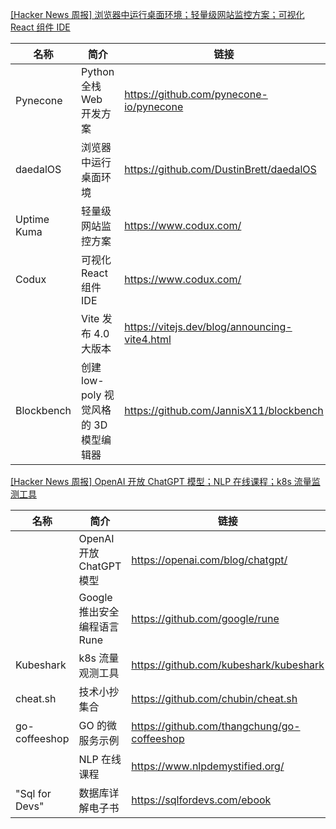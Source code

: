 [[Hacker News 周报] 浏览器中运行桌面环境；轻量级网站监控方案；可视化 React 组件 IDE](https://www.bilibili.com/video/BV1Gv4y197md)
            <table>            <theader>
                <th>名称</th>
                <th>简介</th>
                <th>链接</th>
            </theader>            <tbody>                <tr>
                    <td>Pynecone</td>
                    <td>Python 全栈 Web 开发方案</td>
                    <td>https://github.com/pynecone-io/pynecone</td>
                </tr>                <tr>
                    <td>daedalOS</td>
                    <td>浏览器中运行桌面环境</td>
                    <td>https://github.com/DustinBrett/daedalOS</td>
                </tr>                <tr>
                    <td>Uptime Kuma</td>
                    <td>轻量级网站监控方案</td>
                    <td>https://www.codux.com/</td>
                </tr>                <tr>
                    <td>Codux</td>
                    <td>可视化 React 组件 IDE</td>
                    <td>https://www.codux.com/</td>
                </tr>                <tr>
                    <td></td>
                    <td>Vite 发布 4.0 大版本</td>
                    <td>https://vitejs.dev/blog/announcing-vite4.html</td>
                </tr>                <tr>
                    <td>Blockbench</td>
                    <td>创建 low-poly 视觉风格的 3D 模型编辑器</td>
                    <td>https://github.com/JannisX11/blockbench</td>
                </tr>            </tbody>            </table>
[[Hacker News 周报] OpenAI 开放 ChatGPT 模型；NLP 在线课程；k8s 流量监测工具](https://www.bilibili.com/video/BV1tP4y1Q7Vt)
            <table>            <theader>
                <th>名称</th>
                <th>简介</th>
                <th>链接</th>
            </theader>            <tbody>                <tr>
                    <td></td>
                    <td>OpenAI 开放 ChatGPT 模型</td>
                    <td>https://openai.com/blog/chatgpt/</td>
                </tr>                <tr>
                    <td></td>
                    <td>Google 推出安全编程语言 Rune</td>
                    <td>https://github.com/google/rune</td>
                </tr>                <tr>
                    <td>Kubeshark</td>
                    <td>k8s 流量观测工具</td>
                    <td>https://github.com/kubeshark/kubeshark</td>
                </tr>                <tr>
                    <td>cheat.sh</td>
                    <td>技术小抄集合</td>
                    <td>https://github.com/chubin/cheat.sh</td>
                </tr>                <tr>
                    <td>go-coffeeshop</td>
                    <td>GO 的微服务示例</td>
                    <td>https://github.com/thangchung/go-coffeeshop</td>
                </tr>                <tr>
                    <td></td>
                    <td>NLP 在线课程</td>
                    <td>https://www.nlpdemystified.org/</td>
                </tr>                <tr>
                    <td>"Sql for Devs"</td>
                    <td>数据库详解电子书</td>
                    <td>https://sqlfordevs.com/ebook</td>
                </tr>            </tbody>            </table>